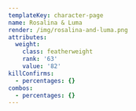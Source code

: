 ```yaml
---
templateKey: character-page
name: Rosalina & Luma
render: /img/rosalina-and-luma.png
attributes:
  weight:
    class: featherweight
    rank: '63'
    value: '82'
killConfirms:
  - percentages: {}
combos:
  - percentages: {}
---
```



